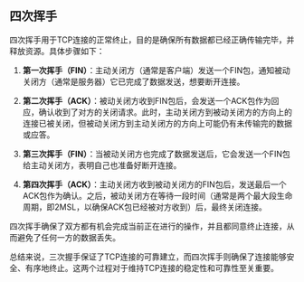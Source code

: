 ## **四次挥手**

四次挥手用于TCP连接的正常终止，目的是确保所有数据都已经正确传输完毕，并释放资源。具体步骤如下：

1. **第一次挥手（FIN）**：主动关闭方（通常是客户端）发送一个FIN包，通知被动关闭方（通常是服务器）它已完成了数据发送，想要断开连接。

2. **第二次挥手（ACK）**：被动关闭方收到FIN包后，会发送一个ACK包作为回应，确认收到了对方的关闭请求。此时，主动关闭方到被动关闭方的方向上的连接已被关闭，但被动关闭方到主动关闭方的方向上可能仍有未传输完的数据或应答。

3. **第三次挥手（FIN）**：当被动关闭方也完成了数据发送后，它会发送一个FIN包给主动关闭方，表明自己也准备好断开连接。

4. **第四次挥手（ACK）**：主动关闭方收到被动关闭方的FIN包后，发送最后一个ACK包作为确认。之后，被动关闭方在等待一段时间（通常是两个最大段生命周期，即2MSL，以确保ACK包已经被对方收到）后，最终关闭连接。

四次挥手确保了双方都有机会完成当前正在进行的操作，并且都同意终止连接，从而避免了任何一方的数据丢失。

总结来说，三次握手保证了TCP连接的可靠建立，而四次挥手则确保了连接能够安全、有序地终止。这两个过程对于维持TCP连接的稳定性和可靠性至关重要。